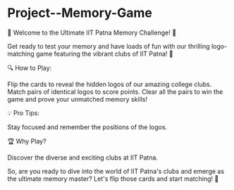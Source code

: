 # Project--Memory-Game
🎉 Welcome to the Ultimate IIT Patna Memory Challenge! 🎉

Get ready to test your memory and have loads of fun with our thrilling logo-matching game featuring the vibrant clubs of IIT Patna! 🤩

🔍 How to Play:

Flip the cards to reveal the hidden logos of our amazing college clubs.
Match pairs of identical logos to score points.
Clear all the pairs to win the game and prove your unmatched memory skills!

💡 Pro Tips:

Stay focused and remember the positions of the logos.

🏆 Why Play?

Discover the diverse and exciting clubs at IIT Patna.

So, are you ready to dive into the world of IIT Patna's clubs and emerge as the ultimate memory master? Let's flip those cards and start matching! 🚀 
